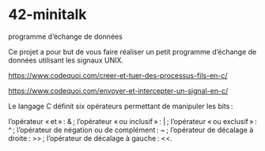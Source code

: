 # 42-minitalk
programme d’échange de données

Ce projet a pour but de vous faire réaliser un petit programme d’échange de données
utilisant les signaux UNIX.

https://www.codequoi.com/creer-et-tuer-des-processus-fils-en-c/

https://www.codequoi.com/envoyer-et-intercepter-un-signal-en-c/

Le langage C définit six opérateurs permettant de manipuler les bits :

l’opérateur « et » : & ;
l’opérateur « ou inclusif » : | ;
l’opérateur « ou exclusif » : ^ ;
l’opérateur de négation ou de complément : ~ ;
l’opérateur de décalage à droite : >> ;
l’opérateur de décalage à gauche : <<.
